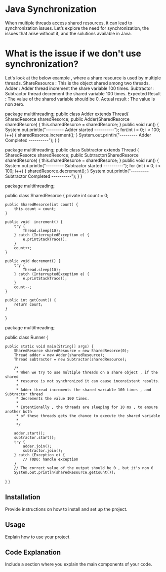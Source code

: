 # Java Synchronization

When multiple threads access shared resources, it can lead to synchronization issues. Let’s explore the need for synchronization, the issues that arise without it, and the solutions available in Java.

# What is the issue if we don't use synchronization?

Let's look at the below example , where a share resource is used by multiple threads.
ShareResource : This is the object shared among two threads.
Adder : Adder thread increment the share variable 100 times.
Subtractor : Subtractor thread decrement the shared variable 100 times.
Expected Result : The value of the shared variable should be 0.
Actual result : The value is non zero.

package multithreading;
public class Adder extends Thread{
	SharedResorce sharedResorce;
	public Adder(SharedResorce sharedResorce) {
		this.sharedResorce = sharedResorce;
	}
	public void run() {
		System.out.println("--------- Adder started ----------");
		for(int i = 0; i < 100; i++) {
			sharedResorce.increment();
		}
		System.out.println("--------- Adder Completed ----------");
	}
}

package multithreading;
public class Subtractor extends Thread {
	SharedResorce sharedResorce;
	public Subtractor(SharedResorce sharedResorce) {
		this.sharedResorce = sharedResorce;
	}
	public void run() {
		System.out.println("--------- Subtractor started ----------");
		for (int i = 0; i < 100; i++) {
			sharedResorce.decrement();
		}
		System.out.println("--------- Subtractor Completed ----------");
	}
}

package multithreading;

public class SharedResorce {
	private int count = 0;

	public SharedResorce(int count) {
		this.count = count;
	}

	public void  increment() {
		try {
			Thread.sleep(10);
		} catch (InterruptedException e) {
			e.printStackTrace();
		}
		count++;
	}

	public void decrement() {
		try {
			Thread.sleep(10);
		} catch (InterruptedException e) {
			e.printStackTrace();
		}
		count--;
	}

	public int getCount() {
		return count;
	}
}

package multithreading;

public class Runner {

	public static void main(String[] args) {
		SharedResorce sharedResource = new SharedResorce(0);
		Thread adder = new Adder(sharedResource);
		Thread subtractor = new Subtractor(sharedResource);

		/*
		 * When we try to use multiple threads on a share object , if the shared
		 * resource is not synchronized it can cause inconsistent results.
		 * 
		 * Adder thread increments the shared variable 100 times , and Subtractor thread
		 * decrements the value 100 times.
		 * 
		 * Intentionally , the threads are sleeping for 10 ms , to ensure another both
		 * of these threads gets the chance to execute the shared variable
		 * 
		 */

		adder.start();
		subtractor.start();
		try {
			adder.join();
			subtractor.join();
		} catch (Exception e) {
			// TODO: handle exception
		}
		// The correct value of the output should be 0 , but it's non 0
		System.out.println(sharedResource.getCount());
  }
}


## Installation

Provide instructions on how to install and set up the project.

## Usage

Explain how to use your project.

## Code Explanation

Include a section where you explain the main components of your code.

